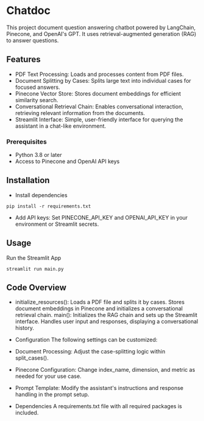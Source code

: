 # Chatdoc
This project document question answering chatbot powered by LangChain, Pinecone, and OpenAI's GPT. It uses retrieval-augmented generation (RAG) to answer questions. 

## Features
- PDF Text Processing: Loads and processes content from PDF files.
- Document Splitting by Cases: Splits large text into individual cases for focused answers.
- Pinecone Vector Store: Stores document embeddings for efficient similarity search.
- Conversational Retrieval Chain: Enables conversational interaction, retrieving relevant information from the documents.
- Streamlit Interface: Simple, user-friendly interface for querying the assistant in a chat-like environment.
### Prerequisites
- Python 3.8 or later
- Access to Pinecone and OpenAI API keys

## Installation

- Install dependencies
```
pip install -r requirements.txt
```
- Add API keys:
Set PINECONE_API_KEY and OPENAI_API_KEY in your environment or Streamlit secrets.
## Usage
Run the Streamlit App
```
streamlit run main.py
```

## Code Overview
- initialize_resources():
Loads a PDF file and splits it by cases.
Stores document embeddings in Pinecone and initializes a conversational retrieval chain.
main():
Initializes the RAG chain and sets up the Streamlit interface.
Handles user input and responses, displaying a conversational history.
- Configuration
The following settings can be customized:

- Document Processing: Adjust the case-splitting logic within split_cases().
- Pinecone Configuration: Change index_name, dimension, and metric as needed for your use case.
- Prompt Template: Modify the assistant's instructions and response handling in the prompt setup.
- Dependencies
A requirements.txt file with all required packages is included.
